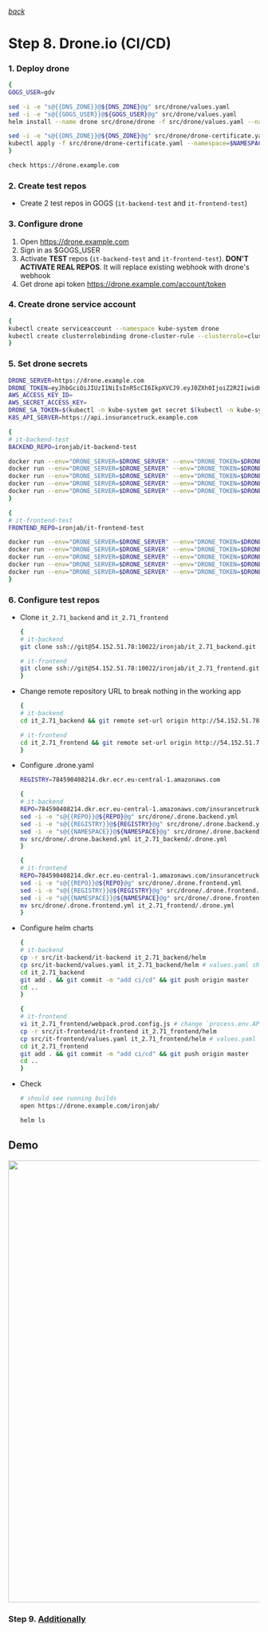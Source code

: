 ###### [back](http://54.152.51.78:10080/ironjab/it-k8s/src/master/docs/step7.md)

# Step 8. Drone.io (CI/CD)

### 1. Deploy drone

```sh
{
GOGS_USER=gdv

sed -i -e "s@{{DNS_ZONE}}@${DNS_ZONE}@g" src/drone/values.yaml
sed -i -e "s@{{GOGS_USER}}@${GOGS_USER}@g" src/drone/values.yaml
helm install --name drone src/drone/drone -f src/drone/values.yaml --namespace $NAMESPACE

sed -i -e "s@{{DNS_ZONE}}@${DNS_ZONE}@g" src/drone/drone-certificate.yaml
kubectl apply -f src/drone/drone-certificate.yaml --namespace=$NAMESPACE
}

check https://drone.example.com   
```

### 2. Create test repos

* Create 2 test repos in GOGS (`it-backend-test` and `it-frontend-test`)

### 3. Configure drone

1. Open https://drone.example.com
2. Sign in as $GOGS_USER
3. Activate **TEST** repos (`it-backend-test` and `it-frontend-test`). **DON'T ACTIVATE REAL REPOS**. It will replace existing webhook with drone's webhook
4. Get drone api token https://drone.example.com/account/token

### 4. Create drone service account

```sh
{
kubectl create serviceaccount --namespace kube-system drone
kubectl create clusterrolebinding drone-cluster-rule --clusterrole=cluster-admin --serviceaccount=kube-system:drone
}
```

### 5. Set drone secrets

```sh
DRONE_SERVER=https://drone.example.com
DRONE_TOKEN=eyJhbGciOiJIUzI1NiIsInR5cCI6IkpXVCJ9.eyJ0ZXh0IjoiZ2R2IiwidHlwZSI6InVzZXIifQ.k0mJdool0CJhmM5MihuYWxx36AQmbMh_n_w2fbE7kpY
AWS_ACCESS_KEY_ID=
AWS_SECRET_ACCESS_KEY=
DRONE_SA_TOKEN=$(kubectl -n kube-system get secret $(kubectl -n kube-system get secret | grep drone | awk '{print $1}') -o yaml | grep "token:" | awk '{print $2}' | base64 -d)
K8S_API_SERVER=https://api.insurancetruck.example.com

{
# it-backend-test
BACKEND_REPO=ironjab/it-backend-test

docker run --env="DRONE_SERVER=$DRONE_SERVER" --env="DRONE_TOKEN=$DRONE_TOKEN" drone/cli secret add -repository $BACKEND_REPO -image quay.io/ipedrazas/drone-helm -name dev_api_server -value $K8S_API_SERVER
docker run --env="DRONE_SERVER=$DRONE_SERVER" --env="DRONE_TOKEN=$DRONE_TOKEN" drone/cli secret add -repository $BACKEND_REPO -image quay.io/ipedrazas/drone-helm -name dev_kubernetes_token -value $DRONE_SA_TOKEN
docker run --env="DRONE_SERVER=$DRONE_SERVER" --env="DRONE_TOKEN=$DRONE_TOKEN" drone/cli secret add -repository $BACKEND_REPO -image plugins/ecr -name ecr_access_key -value $AWS_ACCESS_KEY_ID
docker run --env="DRONE_SERVER=$DRONE_SERVER" --env="DRONE_TOKEN=$DRONE_TOKEN" drone/cli secret add -repository $BACKEND_REPO -image plugins/ecr -name ecr_secret_key -value $AWS_SECRET_ACCESS_KEY
docker run --env="DRONE_SERVER=$DRONE_SERVER" --env="DRONE_TOKEN=$DRONE_TOKEN" drone/cli secret add -repository $BACKEND_REPO -image plugins/ecr -name ecr_region -value eu-central-1
}

{
# it-frontend-test
FRONTEND_REPO=ironjab/it-frontend-test

docker run --env="DRONE_SERVER=$DRONE_SERVER" --env="DRONE_TOKEN=$DRONE_TOKEN" drone/cli secret add -repository $FRONTEND_REPO -image quay.io/ipedrazas/drone-helm -name dev_api_server -value $K8S_API_SERVER
docker run --env="DRONE_SERVER=$DRONE_SERVER" --env="DRONE_TOKEN=$DRONE_TOKEN" drone/cli secret add -repository $FRONTEND_REPO -image quay.io/ipedrazas/drone-helm -name dev_kubernetes_token -value $DRONE_SA_TOKEN
docker run --env="DRONE_SERVER=$DRONE_SERVER" --env="DRONE_TOKEN=$DRONE_TOKEN" drone/cli secret add -repository $FRONTEND_REPO -image plugins/ecr -name ecr_access_key -value $AWS_ACCESS_KEY_ID
docker run --env="DRONE_SERVER=$DRONE_SERVER" --env="DRONE_TOKEN=$DRONE_TOKEN" drone/cli secret add -repository $FRONTEND_REPO -image plugins/ecr -name ecr_secret_key -value $AWS_SECRET_ACCESS_KEY
docker run --env="DRONE_SERVER=$DRONE_SERVER" --env="DRONE_TOKEN=$DRONE_TOKEN" drone/cli secret add -repository $FRONTEND_REPO -image plugins/ecr -name ecr_region -value eu-central-1
}
```

### 6. Configure test repos

* Clone `it_2.71_backend` and `it_2.71_frontend`

    ```sh
    {
    # it-backend
    git clone ssh://git@54.152.51.78:10022/ironjab/it_2.71_backend.git

    # it-frontend
    git clone ssh://git@54.152.51.78:10022/ironjab/it_2.71_frontend.git
    }
    ```

* Change remote repository URL to break nothing in the working app

    ```sh
    {
    # it-backend
    cd it_2.71_backend && git remote set-url origin http://54.152.51.78:10080/ironjab/it-backend-test.git && cd ..

    # it-frontend
    cd it_2.71_frontend && git remote set-url origin http://54.152.51.78:10080/ironjab/it-frontend-test.git && cd ..
    }
    ```

* Configure .drone.yaml

    ```sh
    REGISTRY=784590408214.dkr.ecr.eu-central-1.amazonaws.com

    {
    # it-backend
    REPO=784590408214.dkr.ecr.eu-central-1.amazonaws.com/insurancetruck/backend
    sed -i -e "s@{{REPO}}@${REPO}@g" src/drone/.drone.backend.yml
    sed -i -e "s@{{REGISTRY}}@${REGISTRY}@g" src/drone/.drone.backend.yml
    sed -i -e "s@{{NAMESPACE}}@${NAMESPACE}@g" src/drone/.drone.backend.yml
    mv src/drone/.drone.backend.yml it_2.71_backend/.drone.yml
    }

    {
    # it-frontend
    REPO=784590408214.dkr.ecr.eu-central-1.amazonaws.com/insurancetruck/frontend
    sed -i -e "s@{{REPO}}@${REPO}@g" src/drone/.drone.frontend.yml
    sed -i -e "s@{{REGISTRY}}@${REGISTRY}@g" src/drone/.drone.frontend.yml
    sed -i -e "s@{{NAMESPACE}}@${NAMESPACE}@g" src/drone/.drone.frontend.yml
    mv src/drone/.drone.frontend.yml it_2.71_frontend/.drone.yml
    }
    ```

* Configure helm charts

    ```sh
    {
    # it-backend
    cp -r src/it-backend/it-backend it_2.71_backend/helm
    cp src/it-backend/values.yaml it_2.71_backend/helm # values.yaml should be configured from the previous step7
    cd it_2.71_backend 
    git add . && git commit -m "add ci/cd" && git push origin master
    cd ..
    }

    {
    # it-frontend
    vi it_2.71_frontend/webpack.prod.config.js # change `process.env.API_URL` => https://it-backend.example.com
    cp -r src/it-frontend/it-frontend it_2.71_frontend/helm
    cp src/it-frontend/values.yaml it_2.71_frontend/helm # values.yaml should be configured from the previous step7
    cd it_2.71_frontend
    git add . && git commit -m "add ci/cd" && git push origin master
    cd ..
    }
    ```

* Check

    ```sh
    # should see running builds
    open https://drone.example.com/ironjab/ 
    
    helm ls
    ```

## Demo

<p align="center">
  <a target="_blank" href="https://asciinema.org/a/197077">
  <img src="https://asciinema.org/a/197077.png" width="885"></image>
  </a>
</p>

### Step 9. [Additionally](http://54.152.51.78:10080/ironjab/it-k8s/src/master/docs/step9.md)